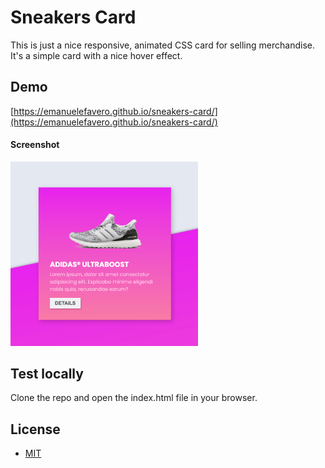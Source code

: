# Sneakers Card

This is just a nice responsive, animated CSS card for selling merchandise. It's a simple card with a nice hover effect.

## Demo

[https://emanuelefavero.github.io/sneakers-card/](https://emanuelefavero.github.io/sneakers-card/)

#### Screenshot

<img src="screenshot.png" alt="screenshot" width="300">

## Test locally

Clone the repo and open the index.html file in your browser.

## License

- [MIT](LICENSE.md)
